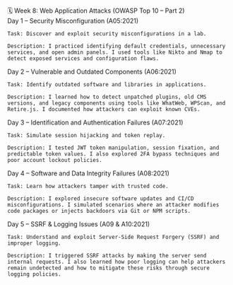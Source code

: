 🗓️ Week 8: Web Application Attacks (OWASP Top 10 – Part 2)  
Day 1 – Security Misconfiguration (A05:2021)

    Task: Discover and exploit security misconfigurations in a lab.

    Description: I practiced identifying default credentials, unnecessary services, and open admin panels. I used tools like Nikto and Nmap to detect exposed services and configuration flaws.

Day 2 – Vulnerable and Outdated Components (A06:2021)

    Task: Identify outdated software and libraries in applications.

    Description: I learned how to detect unpatched plugins, old CMS versions, and legacy components using tools like WhatWeb, WPScan, and Retire.js. I documented how attackers can exploit known CVEs.

Day 3 – Identification and Authentication Failures (A07:2021)

    Task: Simulate session hijacking and token replay.

    Description: I tested JWT token manipulation, session fixation, and predictable token values. I also explored 2FA bypass techniques and poor account lockout policies.

Day 4 – Software and Data Integrity Failures (A08:2021)

    Task: Learn how attackers tamper with trusted code.

    Description: I explored insecure software updates and CI/CD misconfigurations. I simulated scenarios where an attacker modifies code packages or injects backdoors via Git or NPM scripts.

Day 5 – SSRF & Logging Issues (A09 & A10:2021)

    Task: Understand and exploit Server-Side Request Forgery (SSRF) and improper logging.

    Description: I triggered SSRF attacks by making the server send internal requests. I also learned how poor logging can help attackers remain undetected and how to mitigate these risks through secure logging policies.
